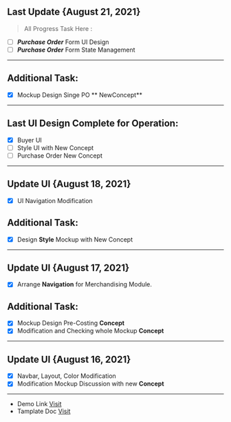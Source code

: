 ## Last Update {August 21, 2021}

> All Progress Task Here :

- [ ] **_Purchase Order_** Form UI Design
- [ ] **_Purchase Order_** Form State Management

---

## Additional Task:

- [x] Mockup Design Singe PO ** NewConcept**

---

## Last UI Design Complete for Operation:

- [x] Buyer UI
- [ ] Style UI with New Concept
- [ ] Purchase Order New Concept

---

## Update UI {August 18, 2021}

- [x] UI Navigation Modification

## Additional Task:

- [x] Design **Style** Mockup with New Concept

---

## Update UI {August 17, 2021}

- [x] Arrange **Navigation** for Merchandising Module.

## Additional Task:

- [x] Mockup Design Pre-Costing **Concept**
- [x] Modification and Checking whole Mockup **Concept**

---

## Update UI {August 16, 2021}

- [x] Navbar, Layout, Color Modification
- [x] Modification Mockup Discussion with new **Concept**

---

- Demo Link
  [Visit](https://pixinvent.com/demo/vuexy-react-admin-dashboard-template/demo-1/dashboard/ecommerce)
- Tamplate Doc
  [Visit](https://pixinvent.com/demo/vuexy-react-admin-dashboard-template/documentation/docs/)
